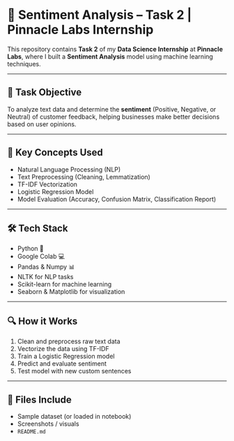 # 💬 Sentiment Analysis – Task 2 | Pinnacle Labs Internship

This repository contains **Task 2** of my **Data Science Internship** at **Pinnacle Labs**, where I built a **Sentiment Analysis** model using machine learning techniques.

---

## 📌 Task Objective

To analyze text data and determine the **sentiment** (Positive, Negative, or Neutral) of customer feedback, helping businesses make better decisions based on user opinions.

---

## 🧠 Key Concepts Used

- Natural Language Processing (NLP)
- Text Preprocessing (Cleaning, Lemmatization)
- TF-IDF Vectorization
- Logistic Regression Model
- Model Evaluation (Accuracy, Confusion Matrix, Classification Report)

---

## 🛠️ Tech Stack

- Python 🐍
- Google Colab 💻
- Pandas & Numpy 📊
- NLTK for NLP tasks
- Scikit-learn for machine learning
- Seaborn & Matplotlib for visualization

---

## 🔍 How it Works

1. Clean and preprocess raw text data
2. Vectorize the data using TF-IDF
3. Train a Logistic Regression model
4. Predict and evaluate sentiment
5. Test model with new custom sentences

---

## 📁 Files Include
- Sample dataset (or loaded in notebook)
- Screenshots / visuals 
- `README.md`
